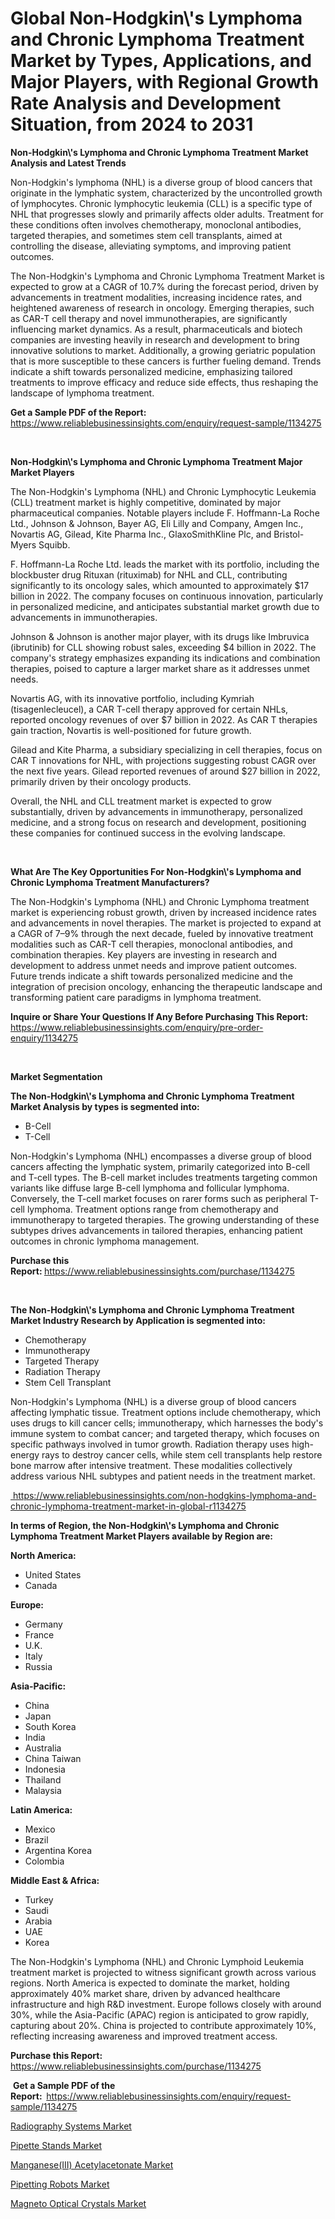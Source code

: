 <p><h1>Global Non-Hodgkin\'s Lymphoma and Chronic Lymphoma Treatment Market by Types, Applications, and Major Players, with Regional Growth Rate Analysis and Development Situation, from 2024 to 2031</h1></p><p><strong>Non-Hodgkin\'s Lymphoma and Chronic Lymphoma Treatment Market Analysis and Latest Trends</strong></p>
<p><p>Non-Hodgkin's lymphoma (NHL) is a diverse group of blood cancers that originate in the lymphatic system, characterized by the uncontrolled growth of lymphocytes. Chronic lymphocytic leukemia (CLL) is a specific type of NHL that progresses slowly and primarily affects older adults. Treatment for these conditions often involves chemotherapy, monoclonal antibodies, targeted therapies, and sometimes stem cell transplants, aimed at controlling the disease, alleviating symptoms, and improving patient outcomes.</p><p>The Non-Hodgkin's Lymphoma and Chronic Lymphoma Treatment Market is expected to grow at a CAGR of 10.7% during the forecast period, driven by advancements in treatment modalities, increasing incidence rates, and heightened awareness of research in oncology. Emerging therapies, such as CAR-T cell therapy and novel immunotherapies, are significantly influencing market dynamics. As a result, pharmaceuticals and biotech companies are investing heavily in research and development to bring innovative solutions to market. Additionally, a growing geriatric population that is more susceptible to these cancers is further fueling demand. Trends indicate a shift towards personalized medicine, emphasizing tailored treatments to improve efficacy and reduce side effects, thus reshaping the landscape of lymphoma treatment.</p></p>
<p><strong>Get a Sample PDF of the Report:&nbsp;</strong> <a href="https://www.reliablebusinessinsights.com/enquiry/request-sample/1134275?utm_campaign=57&utm_medium=2&utm_source=Github&utm_content=ia&utm_term=18122024&utm_id=non-hodgkins-lymphoma-and-chronic-lymphoma-treatment">https://www.reliablebusinessinsights.com/enquiry/request-sample/1134275</a></p>
<p>&nbsp;</p>
<p><strong>Non-Hodgkin\'s Lymphoma and Chronic Lymphoma Treatment Major Market Players</strong></p>
<p><p>The Non-Hodgkin's Lymphoma (NHL) and Chronic Lymphocytic Leukemia (CLL) treatment market is highly competitive, dominated by major pharmaceutical companies. Notable players include F. Hoffmann-La Roche Ltd., Johnson & Johnson, Bayer AG, Eli Lilly and Company, Amgen Inc., Novartis AG, Gilead, Kite Pharma Inc., GlaxoSmithKline Plc, and Bristol-Myers Squibb.</p><p>F. Hoffmann-La Roche Ltd. leads the market with its portfolio, including the blockbuster drug Rituxan (rituximab) for NHL and CLL, contributing significantly to its oncology sales, which amounted to approximately $17 billion in 2022. The company focuses on continuous innovation, particularly in personalized medicine, and anticipates substantial market growth due to advancements in immunotherapies.</p><p>Johnson & Johnson is another major player, with its drugs like Imbruvica (ibrutinib) for CLL showing robust sales, exceeding $4 billion in 2022. The company's strategy emphasizes expanding its indications and combination therapies, poised to capture a larger market share as it addresses unmet needs.</p><p>Novartis AG, with its innovative portfolio, including Kymriah (tisagenlecleucel), a CAR T-cell therapy approved for certain NHLs, reported oncology revenues of over $7 billion in 2022. As CAR T therapies gain traction, Novartis is well-positioned for future growth.</p><p>Gilead and Kite Pharma, a subsidiary specializing in cell therapies, focus on CAR T innovations for NHL, with projections suggesting robust CAGR over the next five years. Gilead reported revenues of around $27 billion in 2022, primarily driven by their oncology products.</p><p>Overall, the NHL and CLL treatment market is expected to grow substantially, driven by advancements in immunotherapy, personalized medicine, and a strong focus on research and development, positioning these companies for continued success in the evolving landscape.</p></p>
<p>&nbsp;</p>
<p><strong>What Are The Key Opportunities For Non-Hodgkin\'s Lymphoma and Chronic Lymphoma Treatment Manufacturers?</strong></p>
<p><p>The Non-Hodgkin's Lymphoma (NHL) and Chronic Lymphoma treatment market is experiencing robust growth, driven by increased incidence rates and advancements in novel therapies. The market is projected to expand at a CAGR of 7–9% through the next decade, fueled by innovative treatment modalities such as CAR-T cell therapies, monoclonal antibodies, and combination therapies. Key players are investing in research and development to address unmet needs and improve patient outcomes. Future trends indicate a shift towards personalized medicine and the integration of precision oncology, enhancing the therapeutic landscape and transforming patient care paradigms in lymphoma treatment.</p></p>
<p><strong>Inquire or Share Your Questions If Any Before Purchasing This Report:</strong> <a href="https://www.reliablebusinessinsights.com/enquiry/pre-order-enquiry/1134275?utm_campaign=57&utm_medium=2&utm_source=Github&utm_content=ia&utm_term=18122024&utm_id=non-hodgkins-lymphoma-and-chronic-lymphoma-treatment">https://www.reliablebusinessinsights.com/enquiry/pre-order-enquiry/1134275</a></p>
<p>&nbsp;</p>
<p><strong>Market Segmentation</strong></p>
<p><strong>The Non-Hodgkin\'s Lymphoma and Chronic Lymphoma Treatment Market Analysis by types is segmented into:</strong></p>
<p><ul><li>B-Cell</li><li>T-Cell</li></ul></p>
<p><p>Non-Hodgkin's Lymphoma (NHL) encompasses a diverse group of blood cancers affecting the lymphatic system, primarily categorized into B-cell and T-cell types. The B-cell market includes treatments targeting common variants like diffuse large B-cell lymphoma and follicular lymphoma. Conversely, the T-cell market focuses on rarer forms such as peripheral T-cell lymphoma. Treatment options range from chemotherapy and immunotherapy to targeted therapies. The growing understanding of these subtypes drives advancements in tailored therapies, enhancing patient outcomes in chronic lymphoma management.</p></p>
<p><strong>Purchase this Report:&nbsp;</strong><a href="https://www.reliablebusinessinsights.com/purchase/1134275?utm_campaign=57&utm_medium=2&utm_source=Github&utm_content=ia&utm_term=18122024&utm_id=non-hodgkins-lymphoma-and-chronic-lymphoma-treatment">https://www.reliablebusinessinsights.com/purchase/1134275</a></p>
<p>&nbsp;</p>
<p><strong>The Non-Hodgkin\'s Lymphoma and Chronic Lymphoma Treatment Market Industry Research by Application is segmented into:</strong></p>
<p><ul><li>Chemotherapy</li><li>Immunotherapy</li><li>Targeted Therapy</li><li>Radiation Therapy</li><li>Stem Cell Transplant</li></ul></p>
<p><p>Non-Hodgkin's Lymphoma (NHL) is a diverse group of blood cancers affecting lymphatic tissue. Treatment options include chemotherapy, which uses drugs to kill cancer cells; immunotherapy, which harnesses the body's immune system to combat cancer; and targeted therapy, which focuses on specific pathways involved in tumor growth. Radiation therapy uses high-energy rays to destroy cancer cells, while stem cell transplants help restore bone marrow after intensive treatment. These modalities collectively address various NHL subtypes and patient needs in the treatment market.</p></p>
<p><a href="https://www.reliablebusinessinsights.com/non-hodgkins-lymphoma-and-chronic-lymphoma-treatment-market-in-global-r1134275?utm_campaign=57&utm_medium=2&utm_source=Github&utm_content=ia&utm_term=18122024&utm_id=non-hodgkins-lymphoma-and-chronic-lymphoma-treatment">&nbsp;https://www.reliablebusinessinsights.com/non-hodgkins-lymphoma-and-chronic-lymphoma-treatment-market-in-global-r1134275</a></p>
<p><strong>In terms of Region, the Non-Hodgkin\'s Lymphoma and Chronic Lymphoma Treatment Market Players available by Region are:</strong></p>
<p>
    <p> <strong> North America: </strong>
        <ul>
            <li>United States</li>
            <li>Canada</li>
        </ul>
        </p> 
    <p> <strong> Europe: </strong>
        <ul>
            <li>Germany</li>
            <li>France</li>
            <li>U.K.</li>
            <li>Italy</li>
            <li>Russia</li>
        </ul>
        </p> 
    <p> <strong> Asia-Pacific: </strong>
        <ul>
            <li>China</li>
            <li>Japan</li>
            <li>South Korea</li>
            <li>India</li>
            <li>Australia</li>
            <li>China Taiwan</li>
            <li>Indonesia</li>
            <li>Thailand</li>
            <li>Malaysia</li>
        </ul>
        </p> 
    <p> <strong> Latin America: </strong>
        <ul>
            <li>Mexico</li>
            <li>Brazil</li>
            <li>Argentina Korea</li>
            <li>Colombia</li>
        </ul>
        </p> 
    <p> <strong> Middle East & Africa: </strong>
        <ul>
            <li>Turkey</li>
            <li>Saudi</li>
            <li>Arabia</li>
            <li>UAE</li>
            <li>Korea</li>
        </ul>
    </p>
    </p>
<p><p>The Non-Hodgkin's Lymphoma (NHL) and Chronic Lymphoid Leukemia treatment market is projected to witness significant growth across various regions. North America is expected to dominate the market, holding approximately 40% market share, driven by advanced healthcare infrastructure and high R&D investment. Europe follows closely with around 30%, while the Asia-Pacific (APAC) region is anticipated to grow rapidly, capturing about 20%. China is projected to contribute approximately 10%, reflecting increasing awareness and improved treatment access.</p></p>
<p><strong>Purchase this Report: </strong><a href="https://www.reliablebusinessinsights.com/purchase/1134275?utm_campaign=57&utm_medium=2&utm_source=Github&utm_content=ia&utm_term=18122024&utm_id=non-hodgkins-lymphoma-and-chronic-lymphoma-treatment">https://www.reliablebusinessinsights.com/purchase/1134275</a></p>
<p>&nbsp;<strong>Get a Sample PDF of the Report:&nbsp;&nbsp;</strong><a href="https://www.reliablebusinessinsights.com/enquiry/request-sample/1134275?utm_campaign=57&utm_medium=2&utm_source=Github&utm_content=ia&utm_term=18122024&utm_id=non-hodgkins-lymphoma-and-chronic-lymphoma-treatment">https://www.reliablebusinessinsights.com/enquiry/request-sample/1134275</a></p>
<p><strong></strong></p>
<p><p><a href="https://www.linkedin.com/pulse/strategic-forecast-radiography-systems-market-anticipated-od8nf?utm_campaign=57&utm_medium=2&utm_source=Github&utm_content=ia&utm_term=18122024&utm_id=non-hodgkins-lymphoma-and-chronic-lymphoma-treatment">Radiography Systems Market</a></p><p><a href="https://www.linkedin.com/pulse/pipette-stands-market-size-set-grow-rapidly-over-forecast-ch4xf?utm_campaign=57&utm_medium=2&utm_source=Github&utm_content=ia&utm_term=18122024&utm_id=non-hodgkins-lymphoma-and-chronic-lymphoma-treatment">Pipette Stands Market</a></p><p><a href="https://github.com/AshrafKhan865/Market-Research-Report-List-1/blob/main/manganeseiii-acetylacetonate-market.md?utm_campaign=57&utm_medium=2&utm_source=Github&utm_content=ia&utm_term=18122024&utm_id=non-hodgkins-lymphoma-and-chronic-lymphoma-treatment">Manganese(III) Acetylacetonate Market</a></p><p><a href="https://www.linkedin.com/pulse/exploring-pipetting-robots-market-projected-growth-asp-132-g7rrf?utm_campaign=57&utm_medium=2&utm_source=Github&utm_content=ia&utm_term=18122024&utm_id=non-hodgkins-lymphoma-and-chronic-lymphoma-treatment">Pipetting Robots Market</a></p><p><a href="https://github.com/gullattedenna/Market-Research-Report-List-1/blob/main/magneto-optical-crystals-market.md?utm_campaign=57&utm_medium=2&utm_source=Github&utm_content=ia&utm_term=18122024&utm_id=non-hodgkins-lymphoma-and-chronic-lymphoma-treatment">Magneto Optical Crystals Market</a></p></p>
